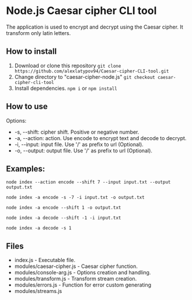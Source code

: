 # Node.js Caesar cipher CLI tool

The application is used to encrypt and decrypt using the Caesar cipher.
It transform only latin letters.

## How to install

1. Download or clone this repository `git clone https://github.com/alexlatypov94/Caesar-cipher-CLI-tool.git`
2. Change directory to "caesar-cipher-node.js" `git checkout caesar-cipher-cli-tool`
3. Install dependencies. `npm i` or `npm install`

## How to use

Options:

* -s, --shift: cipher shift. Positive or negative number.
* -a, --action: action. Use encode to encrypt text and decode to decrypt.
* -i, --input: input file. Use '/' as prefix to url (Optional).
* -o, --output: output file. Use '/' as prefix to url (Optional).

## Examples:

`node index --action encode --shift 7 --input input.txt --output output.txt`

`node index -a encode -s -7 -i input.txt -o output.txt`

`node index -a encode --shift 1 -o output.txt`

`node index -a decode --shift -1 -i input.txt`

`node index -a decode -s 1`

## Files

* index.js - Executable file.
* modules/caesar-cipher.js - Caesar cipher function.
* modules/console-arg.js - Options creation and handling.
* modules/transform.js - Transform stream creation.
* modules/errors.js - Function for error custom generating
* modules/streams.js